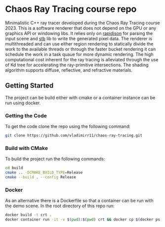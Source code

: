 # Chaos Ray Tracing course repo

Minimalistic C++ ray tracer developed during the Chaos Ray Tracing course 2023. This is a software renderer that does not depend on the GPU or any graphics API or windowing libs. It relies only on [rapidjson](https://github.com/Tencent/rapidjson) for parsing the input scene and [stb](https://github.com/nothings/stb) lib to write the generated pixel data. The renderer is multithreaded and can use either region rendering to statically divide the work to the available threads or through the faster bucket rendering it can schedule the work in a task quaue for more dynamic rendering. The high computational cost inherent for the ray tracing is alleviated through the use of Kd tree for accelerating the ray-primitive intersections. The shading algorithm supports diffuse, reflective, and refractive materials.

## Getting Started
The project can be build either with cmake or a container instance can be run using docker.

### Getting the Code
To get the code clone the repo using the following command:
```bash
git clone https://github.com/vladimirr11/chaos-ray-tracing.git
```

### Build with CMake
To build the project run the following commands:
```bash
cd build
cmake .. -DCMAKE_BUILD_TYPE=Release
cmake --build . --config Release
```

### Docker
As an alternative there is a Dockerfile so that a container can be run with the demo scene. In the root directory of this repo run:
```bash
docker build -t crt .
docker container run -it -v $(pwd):$(pwd) crt && docker cp $(docker ps -l -q):/crt_dir/build/ .
```
